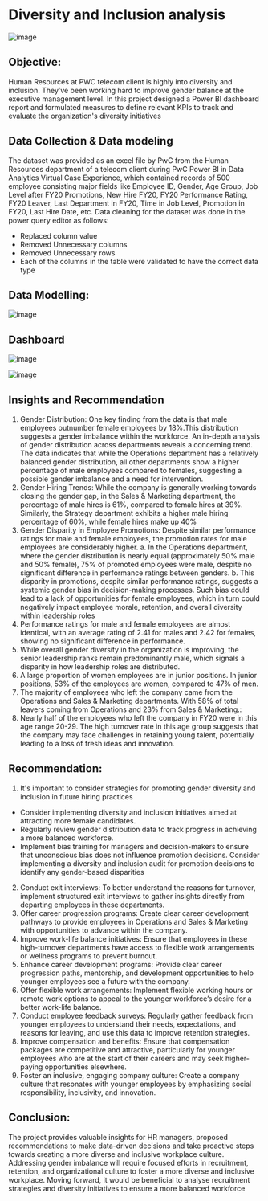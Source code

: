# Diversity and Inclusion analysis
![image](https://github.com/user-attachments/assets/b17df875-5a4b-4f94-87dd-582379d51f05)

## Objective:
Human Resources at PWC telecom client is highly into diversity and inclusion. They’ve been working hard to improve gender balance at the executive management level.
In this project designed a Power BI dashboard report and formulated measures to define relevant KPIs to track and evaluate the organization's diversity initiatives

## Data Collection & Data modeling
The dataset was provided as an excel file by PwC from the Human Resources department of a telecom client during PwC Power BI in Data Analytics Virtual Case Experience, which contained records of 500 employee consisting major fields like Employee ID, Gender, Age Group, Job Level after FY20 Promotions, New Hire FY20, FY20 Performance Rating, FY20 Leaver, Last Department in FY20, Time in Job Level, Promotion in FY20, Last Hire Date, etc.
Data cleaning for the dataset was done in the power query editor as follows:
- Replaced column value
- Removed Unnecessary columns
- Removed Unnecessary rows
- Each of the columns in the table were validated to have the correct data type

## Data Modelling:



![image](https://github.com/user-attachments/assets/d33a15c9-e09a-4f95-b160-cfd9dae95112)

## Dashboard
![image](https://github.com/user-attachments/assets/a69be6fb-33d3-4996-9701-6b8a15dc1063)



![image](https://github.com/user-attachments/assets/90d94d8b-2bdd-400b-b0c3-be99384ba8a1)






## Insights and Recommendation

1.	Gender Distribution: One key finding from the data is that male employees outnumber female employees by 18%.This distribution suggests a gender imbalance within the workforce. An in-depth analysis of gender distribution across departments reveals a concerning trend. The data indicates that while the Operations department has a relatively balanced gender distribution, all other departments show a higher percentage of male employees compared to females, suggesting a possible gender imbalance and a need for intervention.
2.	Gender Hiring Trends: While the company is generally working towards closing the gender gap, in the Sales & Marketing department, the percentage of male hires is 61%, compared to female hires at 39%. Similarly, the Strategy department exhibits a higher male hiring percentage of 60%, while female hires make up 40%
3.	Gender Disparity in Employee Promotions: Despite similar performance ratings for male and female employees, the promotion rates for male employees are considerably higher.
a.	In the Operations department, where the gender distribution is nearly equal (approximately 50% male and 50% female), 75% of promoted employees were male, despite no significant difference in performance ratings between genders.
b.	This disparity in promotions, despite similar performance ratings, suggests a systemic gender bias in decision-making processes. Such bias could lead to a lack of opportunities for female employees, which in turn could negatively impact employee morale, retention, and overall diversity within leadership roles
4.	Performance ratings for male and female employees are almost identical, with an average rating of 2.41 for males and 2.42 for females, showing no significant difference in performance.
5.	While overall gender diversity in the organization is improving, the senior leadership ranks remain predominantly male, which signals a disparity in how leadership roles are distributed.
6.	A large proportion of women employees are in junior positions. In junior positions, 53% of the employees are women, compared to 47% of men.
7.	The majority of employees who left the company came from the Operations and Sales & Marketing departments. With 58% of total leavers coming from Operations and 23% from Sales & Marketing.:
8.	Nearly half of the employees who left the company in FY20 were in this age range 20-29. The high turnover rate in this age group suggests that the company may face challenges in retaining young talent, potentially leading to a loss of fresh ideas and innovation.


## Recommendation:

1.	It's important to consider strategies for promoting gender diversity and inclusion in future hiring practices
   - Consider implementing diversity and inclusion initiatives aimed at attracting more female candidates.
   - Regularly review gender distribution data to track progress in achieving a more balanced workforce.
   - Implement bias training for managers and decision-makers to ensure that unconscious bias does not influence promotion decisions. Consider implementing a diversity and inclusion audit for promotion decisions to identify any gender-based disparities
2.	Conduct exit interviews: To better understand the reasons for turnover, implement structured exit interviews to gather insights directly from departing employees in these departments.
3.	Offer career progression programs: Create clear career development pathways to provide employees in Operations and Sales & Marketing with opportunities to advance within the company.
4.	Improve work-life balance initiatives: Ensure that employees in these high-turnover departments have access to flexible work arrangements or wellness programs to prevent burnout.
5.	Enhance career development programs: Provide clear career progression paths, mentorship, and development opportunities to help younger employees see a future with the company.
6.	Offer flexible work arrangements: Implement flexible working hours or remote work options to appeal to the younger workforce’s desire for a better work-life balance.
7.	Conduct employee feedback surveys: Regularly gather feedback from younger employees to understand their needs, expectations, and reasons for leaving, and use this data to improve retention strategies.
8.	Improve compensation and benefits: Ensure that compensation packages are competitive and attractive, particularly for younger employees who are at the start of their careers and may seek higher-paying opportunities elsewhere.
9.	Foster an inclusive, engaging company culture: Create a company culture that resonates with younger employees by emphasizing social responsibility, inclusivity, and innovation.

## Conclusion:
The project provides valuable insights for HR managers, proposed recommendations to make data-driven decisions and take proactive steps towards creating a more diverse and inclusive workplace culture.
Addressing gender imbalance will require focused efforts in recruitment, retention, and organizational culture to foster a more diverse and inclusive workplace.
Moving forward, it would be beneficial to analyse recruitment strategies and diversity initiatives to ensure a more balanced workforce






